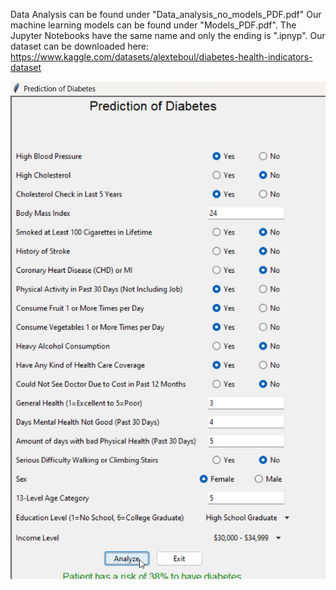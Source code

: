 Data Analysis can be found under "Data_analysis_no_models_PDF.pdf"
Our machine learning models can be found under "Models_PDF.pdf".
The Jupyter Notebooks have the same name and only the ending is ".ipnyp". 
Our dataset can be downloaded here: https://www.kaggle.com/datasets/alexteboul/diabetes-health-indicators-dataset

![Mockup UI](./Mockup_UI.jpeg)

